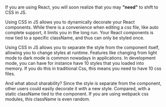 If you are using React, you will soon realize that you may **"need"** to shift to CSS in JS.

Using CSS in JS allows you to dynamically decorate your React components. While there is a convenience when editing a css file, like auto complete support, it limits you in the long run. Your React components is now tied to a specific className, and thus can only be styled once.

Using CSS in JS allows you to separate the style from the component itself, allowing you to change styles at runtime. Features like changing from light mode to dark mode is common nowadays in applications. In development mode, you can have for instance have 10 styles that you loaded into memory. If you do this in traditional Css, this means you need to have 10 css files.

And what about sharability? Since the style is separate from the component, other users could easily decorate it with a new style. Compared, with a static className tied to the component. If you are using webpack css modules, this className is even random.

